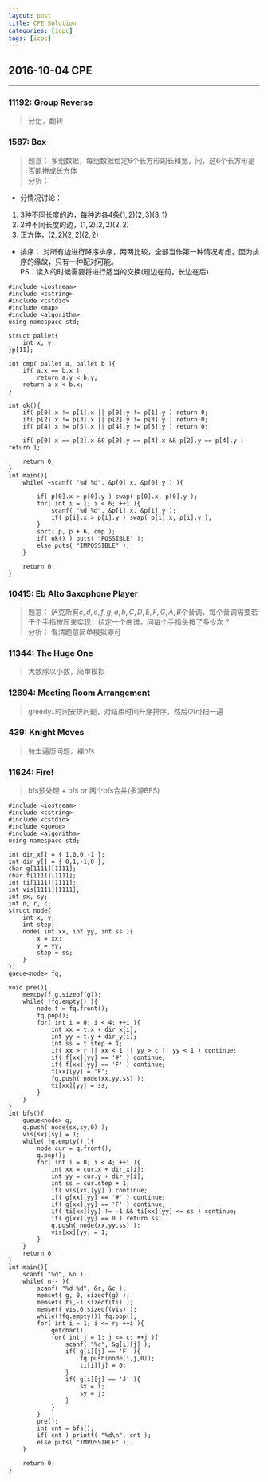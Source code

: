 ```yaml
---
layout: post
title: CPE Solution
categories: [icpc]
tags: [icpc]
---
```


## 2016-10-04 CPE

---

### 11192: Group Reverse

> 分组，翻转

### 1587: Box

> 题意： 多组数据，每组数据给定6个长方形的长和宽，问，这6个长方形是否能拼成长方体  
> 分析：

- 分情况讨论：

1. 3种不同长度的边，每种边各4条$(1,2)(2,3)(3,1)$
2. 2种不同长度的边，$(1,2)(2,2)(2,2)$
3. 正方体，$(2,2)(2,2)(2,2)$

- 排序：
对所有边进行降序排序，两两比较，全部当作第一种情况考虑，因为排序的缘故，只有一种配对可能。  
PS：读入的时候需要将进行适当的交换(短边在前，长边在后)

```
#include <iostream>
#include <cstring>
#include <cstdio>
#include <map>
#include <algorithm>
using namespace std;

struct pallet{
    int x, y;
}p[11];

int cmp( pallet a, pallet b ){
    if( a.x == b.x )
        return a.y < b.y;
    return a.x < b.x;
}

int ok(){
    if( p[0].x != p[1].x || p[0].y != p[1].y ) return 0;
    if( p[2].x != p[3].x || p[2].y != p[3].y ) return 0;
    if( p[4].x != p[5].x || p[4].y != p[5].y ) return 0;

    if( p[0].x == p[2].x && p[0].y == p[4].x && p[2].y == p[4].y ) return 1;

    return 0;
}
int main(){
    while( ~scanf( "%d %d", &p[0].x, &p[0].y ) ){

        if( p[0].x > p[0].y ) swap( p[0].x, p[0].y );
        for( int i = 1; i < 6; ++i ){
            scanf( "%d %d", &p[i].x, &p[i].y );
            if( p[i].x > p[i].y ) swap( p[i].x, p[i].y );
        }
        sort( p, p + 6, cmp );
        if( ok() ) puts( "POSSIBLE" );
        else puts( "IMPOSSIBLE" );
    }

    return 0;
}
```

### 10415: Eb Alto Saxophone Player

> 题意： 萨克斯有$c,d,e,f,g,a,b,C,D,E,F,G,A,B$个音调，每个音调需要若干个手指按压来实现，给定一个曲谱，问每个手指头按了多少次？  
> 分析： 看清题意简单模拟即可


### 11344: The Huge One

> 大数除以小数，简单模拟

### 12694: Meeting Room Arrangement

> greedy..时间安排问题，对结束时间升序排序，然后$O(n)$扫一遍  

### 439: Knight Moves

> 骑士遍历问题，裸bfs

### 11624: Fire!

> bfs预处理 + bfs or 两个bfs合并(多源BFS)  

```
#include <iostream>
#include <cstring>
#include <cstdio>
#include <queue>
#include <algorithm>
using namespace std;

int dir_x[] = { 1,0,0,-1 };
int dir_y[] = { 0,1,-1,0 };
char g[1111][1111];
char f[1111][1111];
int ti[1111][1111];
int vis[1111][1111];
int sx, sy;
int n, r, c;
struct node{
    int x, y;
    int step;
    node( int xx, int yy, int ss ){
        x = xx;
        y = yy;
        step = ss;
    }
};
queue<node> fq;

void pre(){
    memcpy(f,g,sizeof(g));
    while( !fq.empty() ){
        node t = fq.front();
        fq.pop();
        for( int i = 0; i < 4; ++i ){
            int xx = t.x + dir_x[i];
            int yy = t.y + dir_y[i];
            int ss = t.step + 1;
            if( xx > r || xx < 1 || yy > c || yy < 1 ) continue;
            if( f[xx][yy] == '#' ) continue;
            if( f[xx][yy] == 'F' ) continue;
            f[xx][yy] = 'F';
            fq.push( node(xx,yy,ss) );
            ti[xx][yy] = ss;
        }
    }
}
int bfs(){
    queue<node> q;
    q.push( node(sx,sy,0) );
    vis[sx][sy] = 1;
    while( !q.empty() ){
        node cur = q.front();
        q.pop();
        for( int i = 0; i < 4; ++i ){
            int xx = cur.x + dir_x[i];
            int yy = cur.y + dir_y[i];
            int ss = cur.step + 1;
            if( vis[xx][yy] ) continue;
            if( g[xx][yy] == '#' ) continue;
            if( g[xx][yy] == 'F' ) continue;
            if( ti[xx][yy] != -1 && ti[xx][yy] <= ss ) continue;
            if( g[xx][yy] == 0 ) return ss;
            q.push( node(xx,yy,ss) );
            vis[xx][yy] = 1;
        }
    }
    return 0;
}
int main(){
    scanf( "%d", &n );
    while( n-- ){
        scanf( "%d %d", &r, &c );
        memset( g, 0, sizeof(g) );
        memset( ti,-1,sizeof(ti) );
        memset( vis,0,sizeof(vis) );
        while(!fq.empty()) fq.pop();
        for( int i = 1; i <= r; ++i ){
            getchar();
            for( int j = 1; j <= c; ++j ){
                scanf( "%c", &g[i][j] );
                if( g[i][j] == 'F' ){
                    fq.push(node(i,j,0));
                    ti[i][j] = 0;
                }
                if( g[i][j] == 'J' ){
                    sx = i;
                    sy = j;
                }
            }
        }
        pre();
        int cnt = bfs();
        if( cnt ) printf( "%d\n", cnt );
        else puts( "IMPOSSIBLE" );
    }

    return 0;
}
```